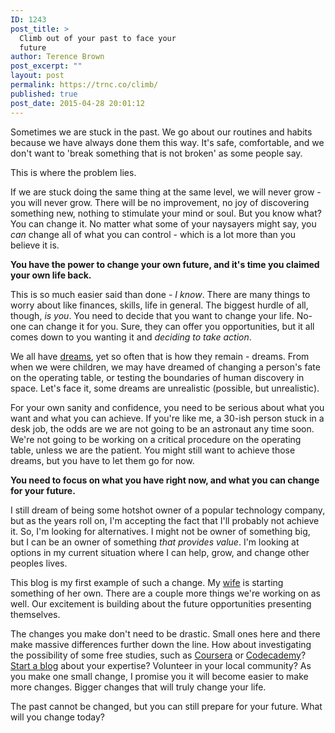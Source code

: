 ```yaml
---
ID: 1243
post_title: >
  Climb out of your past to face your
  future
author: Terence Brown
post_excerpt: ""
layout: post
permalink: https://trnc.co/climb/
published: true
post_date: 2015-04-28 20:01:12
---
```

Sometimes we are stuck in the past. We go about our routines and habits because we have always done them this way. It's safe, comfortable, and we don't want to 'break something that is not broken' as some people say.

This is where the problem lies.

If we are stuck doing the same thing at the same level, we will never grow - you will never grow. There will be no improvement, no joy of discovering something new, nothing to stimulate your mind or soul. But you know what? You can change it. No matter what some of your naysayers might say, you <em>can</em> change all of what you can control - which is a lot more than you believe it is.

<b>You have the power to change your own future, and it's time you claimed your own life back.</b>

This is so much easier said than done - <em>I know</em>. There are many things to worry about like finances, skills, life in general. The biggest hurdle of all, though, <em>is you</em>. You need to decide that you want to change your life. No-one can change it for you. Sure, they can offer you opportunities, but it all comes down to you wanting it and <em>deciding to take action</em>.

We all have <a href="http://helpgrowchange.com/dream">dreams</a>, yet so often that is how they remain - dreams. From when we were children, we may have dreamed of changing a person's fate on the operating table, or testing the boundaries of human discovery in space. Let's face it, some dreams are unrealistic (possible, but unrealistic).

For your own sanity and confidence, you need to be serious about what you want and what you can achieve. If you're like me, a 30-ish person stuck in a desk job, the odds are we are not going to be an astronaut any time soon. We're not going to be working on a critical procedure on the operating table, unless we are the patient. You might still want to achieve those dreams, but you have to let them go for now.

<b>You need to focus on what you have right now, and what you can change for your future.</b>

I still dream of being some hotshot owner of a popular technology company, but as the years roll on, I'm accepting the fact that I'll probably not achieve it. So, I'm looking for alternatives. I might not be owner of something big, but I can be an owner of something <em>that provides value</em>. I'm looking at options in my current situation where I can help, grow, and change other peoples lives.

This blog is my first example of such a change. My <a href="http://helpgrowchange.com/wingman">wife</a> is starting something of her own. There are a couple more things we're working on as well. Our excitement is building about the future opportunities presenting themselves.

The changes you make don't need to be drastic. Small ones here and there make massive differences further down the line. How about investigating the possibility of some free studies, such as <a href="http://www.coursera.com">Coursera</a> or <a href="http://www.codecademy.com/">Codecademy</a>? <a href="http://helpgrowchange.com/start-blog/">Start a blog</a> about your expertise? Volunteer in your local community? As you make one small change, I promise you it will become easier to make more changes. Bigger changes that will truly change your life.

The past cannot be changed, but you can still prepare for your future. What will you change today?